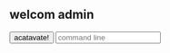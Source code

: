 ## welcom admin 
<div class="input-group">
      <span class="input-group-btn">
        <button class="btn btn-primary" id='actavate' type="button" onclick="makeFrame()" >acatavate!</button>
      </span>
		<input class="form-control" id="siteEntry" placeholder="command line" data-toggle="tooltip">
	</div>
	

